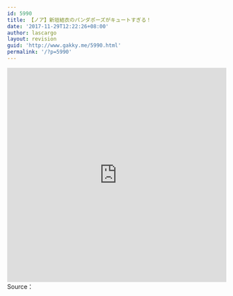 ```yaml
---
id: 5990
title: 【ノア】新垣結衣のパンダポーズがキュートすぎる！
date: '2017-11-29T12:22:26+08:00'
author: lascargo
layout: revision
guid: 'http://www.gakky.me/5990.html'
permalink: '/?p=5990'
---
```


<iframe allowfullscreen="allowfullscreen" frameborder="0" height="498" loading="lazy" src="http://player.youku.com/embed/XMzE5MTUzNTI2MA==" width="510"></iframe>  
Source：<https://www.youtube.com/watch?v=d3D06wpvgnw>